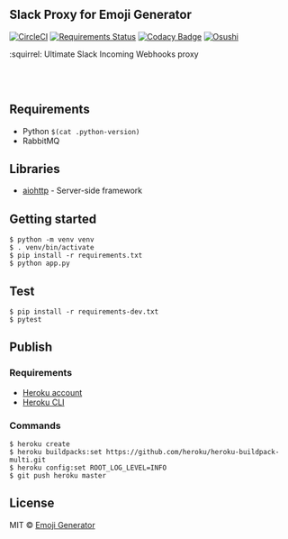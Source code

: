 ## Slack Proxy for Emoji Generator
[![CircleCI](https://circleci.com/gh/emoji-gen/web-slack-proxy/tree/master.svg?style=shield)](https://circleci.com/gh/emoji-gen/web-slack-proxy/tree/master)
[![Requirements Status](https://requires.io/github/emoji-gen/web-slack-proxy/requirements.svg?branch=master)](https://requires.io/github/emoji-gen/web-slack-proxy/requirements/?branch=master)
[![Codacy Badge](https://api.codacy.com/project/badge/Grade/56377d1a156e44fc93d98dbae392dad4)](https://www.codacy.com/app/pinemz/web-slack-proxy?utm_source=github.com&amp;utm_medium=referral&amp;utm_content=emoji-gen/web-slack-proxy&amp;utm_campaign=Badge_Grade)
[![Osushi](https://img.shields.io/badge/donate-osushi-EA2F57.svg)](https://osushi.love/intent/post/9ad90add99954e62ac79251606c10eec)

:squirrel: Ultimate Slack Incoming Webhooks proxy

<br>
<br>

## Requirements

- Python `$(cat .python-version)`
- RabbitMQ

## Libraries

- [aiohttp](https://github.com/aio-libs/aiohttp) - Server-side framework

## Getting started

```
$ python -m venv venv
$ . venv/bin/activate
$ pip install -r requirements.txt
$ python app.py
```

## Test

```
$ pip install -r requirements-dev.txt
$ pytest
```

## Publish
### Requirements

- [Heroku account](https://heroku.com/)
- [Heroku CLI](https://devcenter.heroku.com/articles/heroku-cli)

### Commands

```
$ heroku create
$ heroku buildpacks:set https://github.com/heroku/heroku-buildpack-multi.git
$ heroku config:set ROOT_LOG_LEVEL=INFO
$ git push heroku master
```

## License

MIT &copy; [Emoji Generator](https://emoji-gen.ninja)
